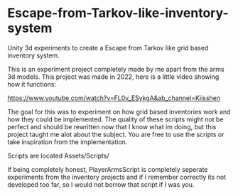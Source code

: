 # Escape-from-Tarkov-like-inventory-system
Unity 3d experiments to create a Escape from Tarkov like grid based inventory system.

This is an experiment project completely made by me apart from the arms 3d models.
This project was made in 2022, here is a little video showing how it functions:

https://www.youtube.com/watch?v=FL0v_ESykgA&ab_channel=Kiisshen

The goal for this was to experiment on how grid based inventories work and how they could be implemented.
The quality of these scripts might not be perfect and should be rewritten now that I know what im doing, but this project taught me alot about the subject.
You are free to use the scripts or take inspiration from the implementation.

Scripts are located Assets/Scripts/

If being completely honest, PlayerArmsScript is completely seperate experiments 
from the inventory projects and if i remember correctly its not developed too far, 
so I would not borrow that script if I was you.
